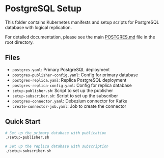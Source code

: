 # PostgreSQL Setup

This folder contains Kubernetes manifests and setup scripts for PostgreSQL database with logical replication.

For detailed documentation, please see the main [POSTGRES.md](../POSTGRES.md) file in the root directory.

## Files

- `postgres.yaml`: Primary PostgreSQL deployment
- `postgres-publisher-config.yaml`: Config for primary database
- `postgres-replica.yaml`: Replica PostgreSQL deployment
- `postgres-replica-config.yaml`: Config for replica database
- `setup-publisher.sh`: Script to set up the publisher
- `setup-subscriber.sh`: Script to set up the subscriber
- `postgres-connector.yaml`: Debezium connector for Kafka
- `create-connector-job.yaml`: Job to create the connector

## Quick Start

```bash
# Set up the primary database with publication
./setup-publisher.sh

# Set up the replica database with subscription
./setup-subscriber.sh
``` 